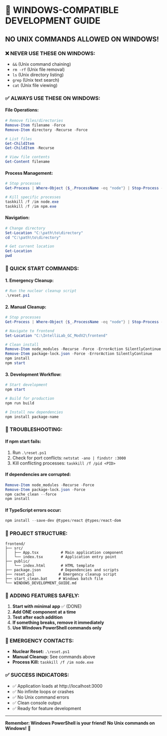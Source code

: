 # 🚨 WINDOWS-COMPATIBLE DEVELOPMENT GUIDE

## **NO UNIX COMMANDS ALLOWED ON WINDOWS!**

### **❌ NEVER USE THESE ON WINDOWS:**
- `&&` (Unix command chaining)
- `rm -rf` (Unix file removal)
- `ls` (Unix directory listing)
- `grep` (Unix text search)
- `cat` (Unix file viewing)

### **✅ ALWAYS USE THESE ON WINDOWS:**

#### **File Operations:**
```powershell
# Remove files/directories
Remove-Item filename -Force
Remove-Item directory -Recurse -Force

# List files
Get-ChildItem
Get-ChildItem -Recurse

# View file contents
Get-Content filename
```

#### **Process Management:**
```powershell
# Stop processes
Get-Process | Where-Object {$_.ProcessName -eq "node"} | Stop-Process -Force

# Kill specific processes
taskkill /f /im node.exe
taskkill /f /im npm.exe
```

#### **Navigation:**
```powershell
# Change directory
Set-Location "C:\path\to\directory"
cd "C:\path\to\directory"

# Get current location
Get-Location
pwd
```

### **🚀 QUICK START COMMANDS:**

#### **1. Emergency Cleanup:**
```powershell
# Run the nuclear cleanup script
.\reset.ps1
```

#### **2. Manual Cleanup:**
```powershell
# Stop processes
Get-Process | Where-Object {$_.ProcessName -eq "node"} | Stop-Process -Force

# Navigate to frontend
Set-Location "C:\IntelliLab_GC_ModV2\frontend"

# Clean install
Remove-Item node_modules -Recurse -Force -ErrorAction SilentlyContinue
Remove-Item package-lock.json -Force -ErrorAction SilentlyContinue
npm install
npm start
```

#### **3. Development Workflow:**
```powershell
# Start development
npm start

# Build for production
npm run build

# Install new dependencies
npm install package-name
```

### **🔧 TROUBLESHOOTING:**

#### **If npm start fails:**
1. Run `.\reset.ps1`
2. Check for port conflicts: `netstat -ano | findstr :3000`
3. Kill conflicting processes: `taskkill /f /pid <PID>`

#### **If dependencies are corrupted:**
```powershell
Remove-Item node_modules -Recurse -Force
Remove-Item package-lock.json -Force
npm cache clean --force
npm install
```

#### **If TypeScript errors occur:**
```powershell
npm install --save-dev @types/react @types/react-dom
```

### **📁 PROJECT STRUCTURE:**
```
frontend/
├── src/
│   ├── App.tsx          # Main application component
│   └── index.tsx        # Application entry point
├── public/
│   └── index.html       # HTML template
├── package.json         # Dependencies and scripts
├── reset.ps1           # Emergency cleanup script
├── start_clean.bat     # Windows batch file
└── WINDOWS_DEVELOPMENT_GUIDE.md
```

### **🎯 ADDING FEATURES SAFELY:**

1. **Start with minimal app** ✅ (DONE)
2. **Add ONE component at a time**
3. **Test after each addition**
4. **If something breaks, remove it immediately**
5. **Use Windows PowerShell commands only**

### **🚨 EMERGENCY CONTACTS:**
- **Nuclear Reset:** `.\reset.ps1`
- **Manual Cleanup:** See commands above
- **Process Kill:** `taskkill /f /im node.exe`

### **✅ SUCCESS INDICATORS:**
- ✅ Application loads at http://localhost:3000
- ✅ No infinite loops or crashes
- ✅ No Unix command errors
- ✅ Clean console output
- ✅ Ready for feature development

---

**Remember: Windows PowerShell is your friend! No Unix commands on Windows!** 🚀

